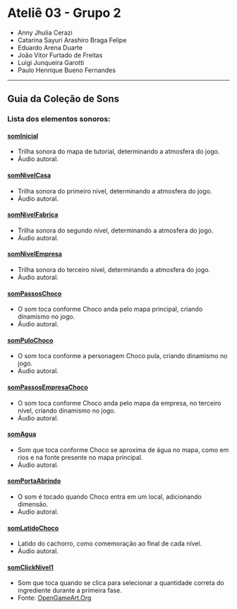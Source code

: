 # Ateliê 03 - Grupo 2

- Anny Jhulia Cerazi
- Catarina Sayuri Arashiro Braga Felipe
- Eduardo Arena Duarte
- João Vitor Furtado de Freitas
- Luigi Junqueira Garotti
- Paulo Henrique Bueno Fernandes
---

## Guia da Coleção de Sons


### Lista dos elementos sonoros:

#### <a href="">somInicial</a>
- Trilha sonora do mapa de tutorial, determinando a atmosfera do jogo.
- Áudio autoral.

#### <a href="">somNivelCasa</a>
- Trilha sonora do primeiro nível, determinando a atmosfera do jogo.
- Áudio autoral.

#### <a href="">somNivelFabrica</a>
- Trilha sonora do segundo nível, determinando a atmosfera do jogo.
- Áudio autoral.

#### <a href="">somNivelEmpresa</a>
- Trilha sonora do terceiro nível, determinando a atmosfera do jogo.
- Áudio autoral.

#### <a href="">somPassosChoco</a>
- O som toca conforme Choco anda pelo mapa principal, criando dinamismo no jogo.
- Áudio autoral.

#### <a href="">somPuloChoco</a>
- O som toca conforme a personagem Choco pula, criando dinamismo no jogo.
- Áudio autoral.

#### <a href="">somPassosEmpresaChoco</a>
- O som toca conforme Choco anda pelo mapa da empresa, no terceiro nível, criando dinamismo no jogo.
- Áudio autoral.

#### <a href="">somAgua</a>
- Som que toca conforme Choco se aproxima de água no mapa, como em rios e na fonte presente no mapa principal.
- Áudio autoral.

#### <a href="">somPortaAbrindo</a>
- O som é tocado quando Choco entra em um local, adicionando dimensão.
- Áudio autoral.

#### <a href="">somLatidoChoco</a>
- Latido do cachorro, como comemoração ao final de cada nível.
- Áudio autoral.

#### <a href="">somClickNivel1</a>
- Som que toca quando se clica para selecionar a quantidade correta do ingrediente durante a primeira fase.
- Fonte: <a href="https://opengameart.org/content/click-sounds6">OpenGameArt.Org</a>

